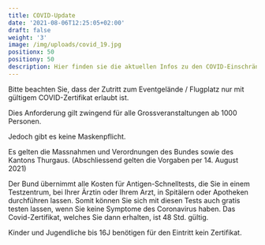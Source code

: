```yaml
---
title: COVID-Update
date: '2021-08-06T12:25:05+02:00'
draft: false
weight: '3'
image: /img/uploads/covid_19.jpg
positionx: 50
positiony: 50
description: Hier finden sie die aktuellen Infos zu den COVID-Einschränkungen.
---
```


Bitte beachten Sie, dass der Zutritt zum Eventgelände / Flugplatz nur mit gültigem COVID-Zertifikat erlaubt ist.

Dies Anforderung gilt zwingend für alle Grossveranstaltungen ab 1000 Personen.

Jedoch gibt es keine Maskenpflicht.

Es gelten die Massnahmen und Verordnungen des Bundes sowie des Kantons Thurgaus.
(Abschliessend gelten die Vorgaben per 14. August 2021)

Der Bund übernimmt alle Kosten für Antigen-Schnelltests, die Sie in einem Testzentrum, bei Ihrer Ärztin oder Ihrem Arzt, in Spitälern oder Apotheken durchführen lassen.
Somit können Sie sich mit diesen Tests auch gratis testen lassen, wenn Sie keine Symptome des Coronavirus haben. Das Covid-Zertifikat, welches Sie dann erhalten, ist 48 Std. gültig.

Kinder und Jugendliche bis 16J benötigen für den Eintritt kein Zertifikat.
